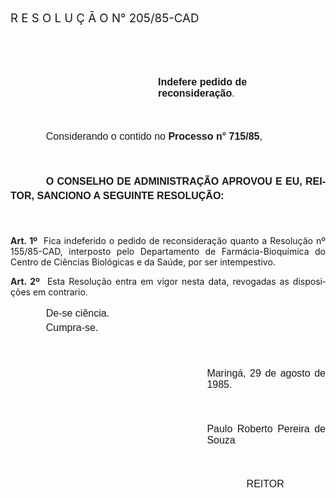 <body lang=PT-BR style='tab-interval:35.4pt'>

<div class=Section1>

<p class=MsoTitle><span style='font-size:14.0pt;mso-bidi-font-size:10.0pt'>R E
S O L U Ç Ã O N° 205/85-CAD<o:p></o:p></span></p>

<p class=MsoNormal align=center style='margin-bottom:37.8pt;text-align:center'><span
style='font-size:12.0pt;mso-bidi-font-size:10.0pt;font-family:Arial'><![if !supportEmptyParas]>&nbsp;<![endif]><o:p></o:p></span></p>

<p class=MsoNormal style='margin-top:0cm;margin-right:0cm;margin-bottom:37.8pt;
margin-left:177.0pt'><b><span style='font-size:12.0pt;mso-bidi-font-size:10.0pt;
font-family:Arial'>Indefere pedido de reconsideração</span></b><span
style='font-size:12.0pt;mso-bidi-font-size:10.0pt;font-family:Arial'>.<o:p></o:p></span></p>

<p class=MsoNormal style='text-indent:42.55pt'><span style='font-size:12.0pt;
mso-bidi-font-size:10.0pt;font-family:Arial'>Considerando o contido no <b>Processo
n° 715/85</b>,<o:p></o:p></span></p>

<p class=MsoNormal style='line-height:17.4pt'><span style='font-size:12.0pt;
mso-bidi-font-size:10.0pt;font-family:Arial'><![if !supportEmptyParas]>&nbsp;<![endif]><o:p></o:p></span></p>

<p class=MsoNormal style='text-align:justify;text-indent:42.55pt;line-height:
17.4pt'><b><span style='font-size:12.0pt;mso-bidi-font-size:10.0pt;font-family:
Arial'>O CONSELHO DE ADMINISTRAÇÃO APROVOU E EU, REITOR, SANCIONO A ­SEGUINTE
RESOLUÇÃO:<o:p></o:p></span></b></p>

<p class=MsoNormal style='line-height:17.4pt'><span style='font-size:12.0pt;
mso-bidi-font-size:10.0pt;font-family:Arial'><![if !supportEmptyParas]>&nbsp;<![endif]><o:p></o:p></span></p>

<p class=MsoBodyTextIndent style='text-align:justify'><b>Art. 1º</b><span
style="mso-spacerun: yes">  </span>Fica indeferido o pedido de reconsideração
quanto a Resolução nº 155/85-CAD, interposto pelo Departamento de Farmá­cia-Bioquímica
do Centro de Ciências Biológicas e da Saúde, por ser intempestivo.</p>

<p class=MsoBodyTextIndent style='text-align:justify'><b>Art. 2º</b><span
style="mso-spacerun: yes">  </span>Esta Resolução entra em vigor nesta data,
revogadas as disposições em contrario.</p>

<p class=MsoNormal style='margin-top:0cm;margin-right:248.4pt;margin-bottom:
0cm;margin-left:7.15pt;margin-bottom:.0001pt;text-align:justify;text-indent:
35.4pt;line-height:17.4pt'><span style='font-size:12.0pt;mso-bidi-font-size:
10.0pt;font-family:Arial'>De-se ciência. <o:p></o:p></span></p>

<p class=MsoNormal style='margin-top:0cm;margin-right:248.4pt;margin-bottom:
0cm;margin-left:7.15pt;margin-bottom:.0001pt;text-align:justify;text-indent:
35.4pt;line-height:17.4pt'><span style='font-size:12.0pt;mso-bidi-font-size:
10.0pt;font-family:Arial'>Cumpra-se.<o:p></o:p></span></p>

<p class=MsoNormal style='margin-top:39.6pt;margin-right:0cm;margin-bottom:
14.4pt;margin-left:235.8pt;text-align:justify'><span style='font-size:12.0pt;
mso-bidi-font-size:10.0pt;font-family:Arial'>Maringá, 29 de agosto de 1985.<o:p></o:p></span></p>

<p class=MsoNormal style='margin-top:39.6pt;margin-right:0cm;margin-bottom:
14.4pt;margin-left:235.8pt;text-align:justify'><span style='font-size:12.0pt;
mso-bidi-font-size:10.0pt;font-family:Arial'>Paulo Roberto Pereira de Souza<o:p></o:p></span></p>

<p class=MsoNormal style='margin-top:39.6pt;margin-right:0cm;margin-bottom:
14.4pt;margin-left:271.2pt;text-align:justify;text-indent:12.0pt'><span
style='font-size:12.0pt;mso-bidi-font-size:10.0pt;font-family:Arial'>REITOR<o:p></o:p></span></p>

<p class=MsoNormal style='margin-top:39.6pt;margin-right:0cm;margin-bottom:
14.4pt;margin-left:235.8pt;text-align:justify'><span style='font-size:12.0pt;
mso-bidi-font-size:10.0pt;font-family:Arial'><![if !supportEmptyParas]>&nbsp;<![endif]><o:p></o:p></span></p>

<p class=MsoNormal style='text-align:justify'><span style='font-size:12.0pt;
mso-bidi-font-size:10.0pt;font-family:Arial'><![if !supportEmptyParas]>&nbsp;<![endif]><o:p></o:p></span></p>

</div>

</body>
